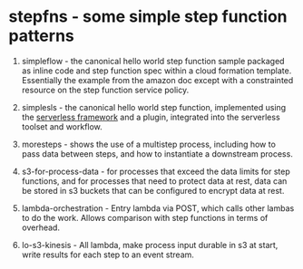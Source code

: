 # stepfns - some simple step function patterns

1. simpleflow - the canonical hello world step function sample packaged
as inline code and step function spec within a cloud formation template. 
Essentially the example from the amazon doc except with a constrainted 
resource on the step function service policy.

2. simplesls - the canonical hello world step function, implemented using
the [serverless framework](https://serverless.com/) and a plugin, integrated
into the serverless toolset and workflow.

3. moresteps - shows the use of a multistep process, including how
to pass data between steps, and how to instantiate a downstream process.

4. s3-for-process-data - for processes that exceed the data limits for step functions,
and for processes that need to protect data at rest, data can be stored in s3 buckets
that can be configured to encrypt data at rest.

5. lambda-orchestration - Entry lambda via POST, which calls other lambas to do the work. Allows comparison with step functions in terms of overhead.

6. lo-s3-kinesis - All lambda, make process input durable in s3 at start, write results for each step to an event stream.
